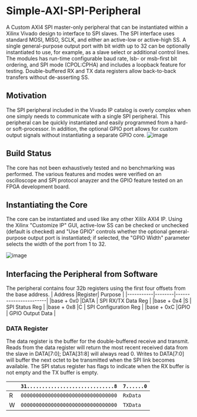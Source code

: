 # Simple-AXI-SPI-Peripheral
A Custom AXI4 SPI master-only peripheral that can be instantiated within a Xilinx Vivado design to interface to SPI slaves.  The SPI interface uses standard MOSI, MISO, SCLK, and either an active-low or active-high SS.  A single general-purpose output port with bit width up to 32 can be optionally instantiated to use, for example, as a slave select or additional control lines.  The modules has run-time configurable baud rate, lsb- or msb-first bit ordering, and SPI mode (CPOL:CPHA) and includes a loopback feature for testing.  Double-buffered RX and TX data registers allow back-to-back transfers without de-asserting SS.  

## Motivation
The SPI peripheral included in the Vivado IP catalog is overly complex when one simply needs to communicate with a single SPI peripheral.  This peripheral can be quickly instantiated and easily programmed from a hard- or soft-processor.  In addition, the optional GPIO port allows for custom output signals without instantiating a separate GPIO core.
![image](https://user-images.githubusercontent.com/64434702/146989767-5650805e-7dca-49f0-bb0a-f7cd8e72a37a.png)

## Build Status
The core has not been exhaustively tested and no benchmarking was performed.  The various features and modes were verified on an oscilloscope and SPI protocol anayzer and the GPIO feature tested on an FPGA development board.
## Instantiating the Core
The core can be instantiated and used like any other Xililx AXI4 IP.  Using the Xilinx "Customize IP" GUI, active-low SS can be checked or unchecked (default is checked) and "Use GPIO" controls whether the optional general-purpose output port is instantiated; if selected, the "GPIO Width" parameter selects the width of the port from 1 to 32. 

![image](https://user-images.githubusercontent.com/64434702/146989392-0e6dac22-6615-4c7d-a180-af2f8fb69ffc.png)

## Interfacing the Peripheral from Software

The peripheral contains four 32b registers using the first four offsets from the base address.
|  Address  |Register| Purpose               |
|-----------|--------|-----------------------|
|base + 0x0 |DATA    | SPI RX/TX Data Reg    |
|base + 0x4 |S       | SPI Status Reg        |
|base + 0x8 |C       | SPI Configuration Reg |
|base + 0xC |GPIO    | GPIO Output Data      |

### DATA Register 
The data register is the buffer for the double-buffered receive and transmit. Reads from the data register will return the most recent received data from the slave in DATA[7:0]; DATA[31:8] will always read 0.  Writes to DATA[7:0] will buffer the next octet to be transmitted when the SPI link becomes available.  The SPI status register has flags to indicate when the RX buffer is not empty and the TX buffer is empty.

| |`31.............................8`|`7......0`|
|-|----------------------------------|----------|
|R|`00000000000000000000000000000000`|`RxData  `|
|W|`00000000000000000000000000000000`|`TXData  `|

